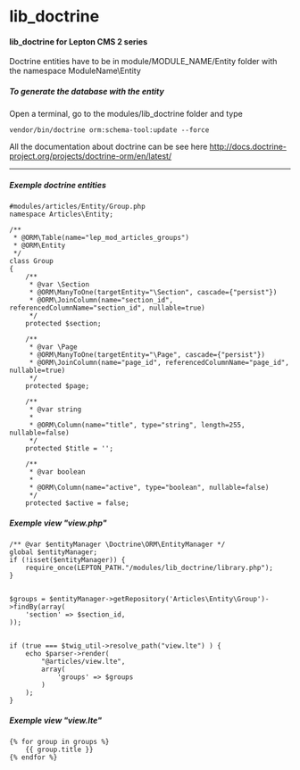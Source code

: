 # lib_doctrine
#### lib_doctrine for Lepton CMS 2 series

Doctrine entities have to be in module/MODULE_NAME/Entity folder with the namespace ModuleName\Entity

##### To generate the database with the entity

Open a terminal, go to the modules/lib_doctrine folder and type

```
vendor/bin/doctrine orm:schema-tool:update --force
```

All the documentation about doctrine can be see here http://docs.doctrine-project.org/projects/doctrine-orm/en/latest/

------

##### Exemple doctrine entities

```
#modules/articles/Entity/Group.php
namespace Articles\Entity;

/**
 * @ORM\Table(name="lep_mod_articles_groups")
 * @ORM\Entity
 */
class Group
{
    /**
     * @var \Section
     * @ORM\ManyToOne(targetEntity="\Section", cascade={"persist"})
     * @ORM\JoinColumn(name="section_id", referencedColumnName="section_id", nullable=true)
     */
    protected $section;

    /**
     * @var \Page
     * @ORM\ManyToOne(targetEntity="\Page", cascade={"persist"})
     * @ORM\JoinColumn(name="page_id", referencedColumnName="page_id", nullable=true)
     */
    protected $page;

    /**
     * @var string
     *
     * @ORM\Column(name="title", type="string", length=255, nullable=false)
     */
    protected $title = '';

    /**
     * @var boolean
     *
     * @ORM\Column(name="active", type="boolean", nullable=false)
     */
    protected $active = false;
```

##### Exemple view "view.php"

```
/** @var $entityManager \Doctrine\ORM\EntityManager */
global $entityManager;
if (!isset($entityManager)) {
	require_once(LEPTON_PATH."/modules/lib_doctrine/library.php");
}


$groups = $entityManager->getRepository('Articles\Entity\Group')->findBy(array(
	'section' => $section_id,
));


if (true === $twig_util->resolve_path("view.lte") ) {
	echo $parser->render(
		"@articles/view.lte",
		array(
			'groups' => $groups
		)
	);
}
```
##### Exemple view "view.lte"

```
{% for group in groups %}
	{{ group.title }}
{% endfor %}
```


